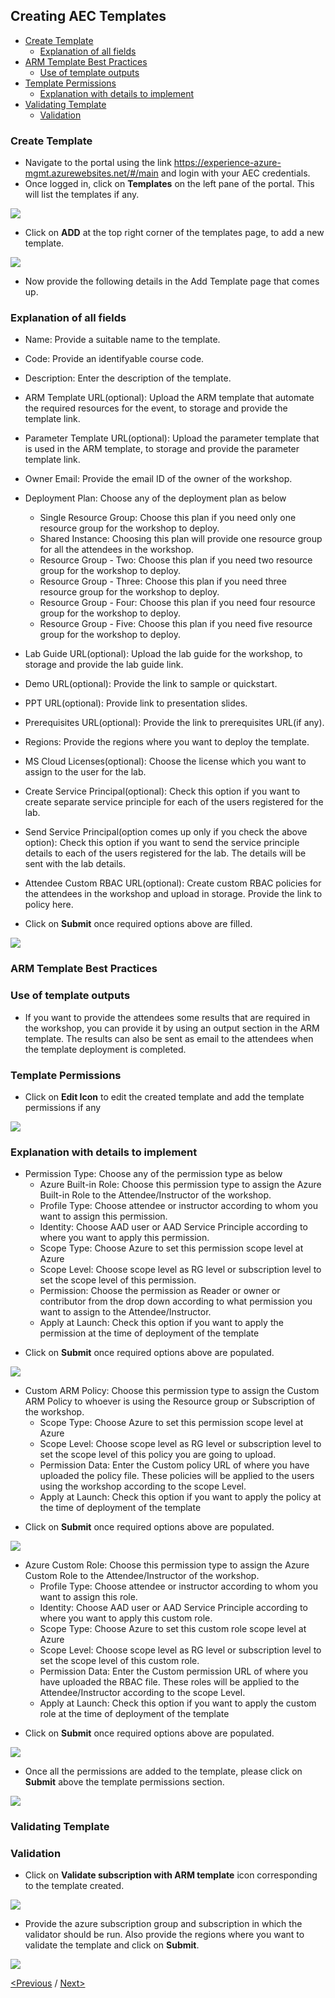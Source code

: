 ## Creating AEC Templates
  * [Create Template](#create-template)
    * [Explanation of all fields](#explanation-of-all-fields)
  * [ARM Template Best Practices](#arm-template-best-practices)
    * [Use of template outputs](#use-of-template-outputs)
  * [Template Permissions](#template-permissions)
    * [Explanation with details to implement](#explanation-with-details-to-implement)
  * [Validating Template](#validating-template)
    * [Validation](#validation)
    
 ### Create Template
- Navigate to the portal using the link https://experience-azure-mgmt.azurewebsites.net/#/main and login with your AEC credentials.  
- Once logged in, click on **Templates** on the left pane of the portal. This will list the templates if any.  

<img src="/Images/templates.png"/>

- Click on **ADD** at the top right corner of the templates page, to add a new template.  

<img src="/Images/add_template.png"/>

- Now provide the following details in the Add Template page that comes up.  
### Explanation of all fields
* Name: Provide a suitable name to the template.
* Code: Provide an identifyable course code.
* Description: Enter the description of the template.  
* ARM Template URL(optional): Upload the ARM template that automate the required resources for the event, to storage and provide the template link.  
* Parameter Template URL(optional): Upload the parameter template that is used in the ARM template, to storage and provide the parameter template link.  
* Owner Email: Provide the email ID of the owner of the workshop.  
* Deployment Plan: Choose any of the deployment plan as below
  * Single Resource Group: Choose this plan if you need only one resource group for the workshop to deploy.
  * Shared Instance: Choosing this plan will provide one resource group for all the attendees in the workshop.
  * Resource Group - Two: Choose this plan if you need two resource group for the workshop to deploy.
  * Resource Group - Three: Choose this plan if you need three resource group for the workshop to deploy.
  * Resource Group - Four: Choose this plan if you need four resource group for the workshop to deploy.   
  * Resource Group - Five: Choose this plan if you need five resource group for the workshop to deploy.

* Lab Guide URL(optional): Upload the lab guide for the workshop, to storage and provide the lab guide link. 
* Demo URL(optional): Provide the link to sample or quickstart.  
* PPT URL(optional): Provide link to presentation slides.  
* Prerequisites URL(optional): Provide the link to prerequisites URL(if any).  
* Regions: Provide the regions where you want to deploy the template.
* MS Cloud Licenses(optional): Choose the license which you want to assign to the user for the lab.
* Create Service Principal(optional): Check this option if you want to create separate service principle for each of the users registered for the lab.
* Send Service Principal(option comes up only if you check the above option): Check this option if you want to send the service principle details to each of the users registered for the lab. The details will be sent with the lab details.
* Attendee Custom RBAC URL(optional): Create custom RBAC policies for the attendees in the workshop and upload in storage. Provide the link to policy here. 

- Click on **Submit** once required options above are filled.

<img src="/Images/add_template_details.png"/>

### ARM Template Best Practices
### Use of template outputs
- If you want to provide the attendees some results that are required in the workshop, you can provide it by using an output section in the ARM template. The results can also be sent as email to the attendees when the template deployment is completed.  

### Template Permissions

- Click on **Edit Icon** to edit the created template and add the template permissions if any

<img src="/Images/Template_Edit.png"/>

### Explanation with details to implement 
* Permission Type: Choose any of the permission type as below
  * Azure Built-in Role: Choose this permission type to assign the Azure Built-in Role to the Attendee/Instructor of the workshop.
   * Profile Type: Choose attendee or instructor according to whom you want to assign this permission.
   * Identity: Choose AAD user or AAD Service Principle according to where you want to apply this permission.
   * Scope Type: Choose Azure to set this permission scope level at Azure
   * Scope Level: Choose scope level as RG level or subscription level to set the scope level of this permission.
   * Permission: Choose the permission as Reader or owner or contributor from the drop down according to what permission you want to assign to the Attendee/Instructor.
   * Apply at Launch: Check this option if you want to apply the permission at the time of deployment of the template

- Click on **Submit** once required options above are populated.
 
<img src="/Images/Azure_built-in_role.png"/>

 * Custom ARM Policy: Choose this permission type to assign the Custom ARM Policy to whoever is using the Resource group or Subscription of the workshop.
   * Scope Type: Choose Azure to set this permission scope level at Azure
   * Scope Level: Choose scope level as RG level or subscription level to set the scope level of this policy you are going to upload.
   * Permission Data: Enter the Custom policy URL of where you have uploaded the policy file. These policies will be applied to the users using the workshop according to the scope Level.
   * Apply at Launch: Check this option if you want to apply the policy at the time of deployment of the template

- Click on **Submit** once required options above are populated.
 
<img src="/Images/Custom_policy.png"/>

* Azure Custom Role: Choose this permission type to assign the Azure Custom Role to the Attendee/Instructor of the workshop.
  * Profile Type: Choose attendee or instructor according to whom you want to assign this role.
  * Identity: Choose AAD user or AAD Service Principle according to where you want to apply this custom role.
  * Scope Type: Choose Azure to set this custom role scope level at Azure
  * Scope Level: Choose scope level as RG level or subscription level to set the scope level of this custom role.
  * Permission Data: Enter the Custom permission URL of where you have uploaded the RBAC file. These roles will be applied to the Attendee/Instructor according to the scope Level.
  * Apply at Launch: Check this option if you want to apply the custom role at the time of deployment of the template

- Click on **Submit** once required options above are populated.
 
<img src="/Images/custom_role.png"/>

- Once all the permissions are added to the template, please click on **Submit** above the template permissions section.  

<img src="/Images/permissions_template.png"/>

### Validating Template
### Validation
- Click on **Validate subscription with ARM template** icon corresponding to the template created.  

<img src="/Images/Template_validate.png"/>

- Provide the azure subscription group and subscription in which the validator should be run. Also provide the regions where you want to validate the template and click on **Submit**.  

<img src="/Images/validation_details.png"/>

[<Previous](https://github.com/ShivaniThadiyan/Azure-Experience-Center/blob/master/docs/Getting%20Started.md) /
[Next>](https://github.com/ShivaniThadiyan/Azure-Experience-Center/blob/master/docs/Creating-and-Managing-ODL%E2%80%99s.md)



